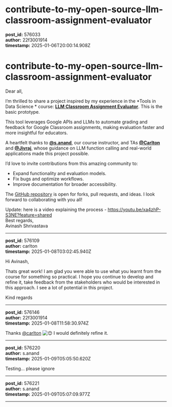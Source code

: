 # contribute-to-my-open-source-llm-classroom-assignment-evaluator

**post_id:** 576033  
**author:** 22f3001914  
**timestamp:** 2025-01-06T20:00:14.908Z

# contribute-to-my-open-source-llm-classroom-assignment-evaluator

Dear all,

I’m thrilled to share a project inspired by my experience in the \*Tools in Data Science \* course: [**LLM Classroom Assignment Evaluator**](https://github.com/AvinashShrivastav/LLM_Assignment_Evaluator_GoogleClassroom). This is the basic prototype.

This tool leverages Google APIs and LLMs to automate grading and feedback for Google Classroom assignments, making evaluation faster and more insightful for educators.

A heartfelt thanks to **[@s.anand](/u/s.anand)**, our course instructor, and TAs **[@Carlton](/u/carlton)** and **[@Jivraj](/u/jivraj)**, whose guidance on LLM function calling and real-world applications made this project possible.

I’d love to invite contributions from this amazing community to:

* Expand functionality and evaluation models.
* Fix bugs and optimize workflows.
* Improve documentation for broader accessibility.

The [GitHub repository](https://github.com/AvinashShrivastav/LLM_Assignment_Evaluator_GoogleClassroom) is open for forks, pull requests, and ideas. I look forward to collaborating with you all!

Update: here is a video explaining the process - <https://youtu.be/xa4zhP-S3NE?feature=shared>  
Best regards,  
Avinash Shrivastava

---

**post_id:** 576109  
**author:** carlton  
**timestamp:** 2025-01-08T03:02:45.940Z

Hi Avinash,

Thats great work! I am glad you were able to use what you learnt from the course for something so practical. I hope you continue to develop and refine it, take feedback from the stakeholders who would be interested in this approach. I see a lot of potential in this project.

Kind regards

---

**post_id:** 576146  
**author:** 22f3001914  
**timestamp:** 2025-01-08T11:58:30.974Z

Thanks [@carlton](/u/carlton) ![:blush:](https://emoji.discourse-cdn.com/google/blush.png?v=12 ":blush:") I would definitely refine it.

---

**post_id:** 576220  
**author:** s.anand  
**timestamp:** 2025-01-09T05:05:50.620Z

Testing… please ignore

---

**post_id:** 576221  
**author:** s.anand  
**timestamp:** 2025-01-09T05:07:09.977Z

---

